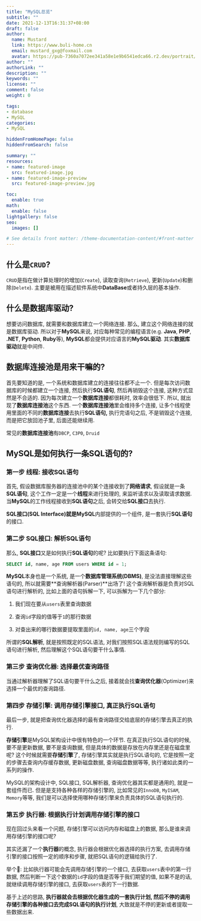 ```yaml
---
title: "MySQL总览"
subtitle: ""
date: 2021-12-13T16:31:37+08:00
draft: false
author:
  name: Mustard	
  link: https://www.buli-home.cn
  email: mustard_gxg@foxmail.com
  avatar: https://pub-7360a7072ee341a58e1e9b6541edca66.r2.dev/portrait/mustard.png
author: ""
authorLink: ""
description: ""
keywords: ""
license: ""
comment: false
weight: 0

tags:
- database
- MySQL
categories:
- MySQL

hiddenFromHomePage: false
hiddenFromSearch: false

summary: ""
resources:
- name: featured-image
  src: featured-image.jpg
- name: featured-image-preview
  src: featured-image-preview.jpg

toc:
  enable: true
math:
  enable: false
lightgallery: false
seo:
  images: []

# See details front matter: /theme-documentation-content/#front-matter
---
```


<!--more-->



## 什么是`CRUD`?

`CRUD`是指在做计算处理时的增加(`Create`), 读取查询(`Retrieve`), 更新(`Update`)和删除(`Delete`). 主要是被用在描述软件系统中**DataBase**或者持久层的基本操作. 



## 什么是数据库驱动?

想要访问数据库, 就需要和数据库建立一个网络连接. 那么, 建立这个网络连接的就是数据库驱动. 所以对于**MySQL**来说, 对应每种常见的编程语言(e.g. **Java**, **PHP**, **.NET**, **Python**, **Ruby**等), **MySQL**都会提供对应语言的**MySQL驱动**. 其实**数据库驱动**就是中间件. 



## 数据库连接池是用来干嘛的? 

首先要知道的是, 一个系统和数据库建立的连接往往都不止一个. 但是每次访问数据库的时候都建立一个连接, 然后执行**SQL语句**, 然后再销毁这个连接, 这种方式显然是不合适的. 因为每次建立一个**数据库连接**都很耗时, 效率会很低下. 所以, 就出现了**数据库连接池**这个东西. 一个**数据库连接池**里会维持多个连接, 让多个线程使用里面的不同的**数据库连接**去执行**SQL语句,** 执行完语句之后, 不是销毁这个连接, 而是把它放回池子里, 后面还能继续用. 



常见的**数据库连接池**有`DBCP`, `C3P0`, `Druid`



## MySQL是如何执行一条SQL语句的?



### 第一步 线程: 接收SQL语句

首先, 假设数据库服务器的连接池中的某个连接收到了**网络请求**, 假设就是一条**SQL语句**, 这个工作一定是一个**线程**来进行处理的, 来监听请求以及读取请求数据. 当**MySQL**的工作线程接收到**SQL语句**之后, 会转交给**SQL接口**去执行. 

**SQL接口(SQL Interface)**就是**MySQL**内部提供的一个组件, 是一套执行**SQL语句**的接口. 



### 第二步 SQL接口: 解析SQL语句

那么, **SQL接口**又是如何执行**SQL语句**的呢? 比如要执行下面这条语句: 

```sql
SELECT id, name, age FROM users WHERE id = 1;
```

**MySQL**本身也是一个系统, 是一个**数据库管理系统(DBMS)**, 是没法直接理解这些语句的, 所以就需要**查询解析器(Parser)**出场了! 这个查询解析器是负责对SQL语句进行解析的, 比如上面的语句拆解一下, 可以拆解为一下几个部分: 

1. 我们现在要从`users`表里查询数据
2. 查询`id`字段的值等于`1`的那行数据

1. 对查出来的哪行数据要提取里面的`id, name, age`三个字段

所谓的**SQL解析**, 就是按照既定的SQL语法, 对我们按照SQL语法规则编写的SQL语句进行解析, 然后理解这个SQL语句要干什么事情. 



### 第三步 查询优化器: 选择最优查询路径

当通过解析器理解了SQL语句要干什么之后, 接着就会找**查询优化器**(Optimizer)来选择一个最优的查询路径. 



### 第四步 存储引擎: 调用存储引擎接口, 真正执行SQL语句

最后一步, 就是把查询优化器选择的最有查询路径交给底层的存储引擎去真正的执行. 



**存储引擎**是MySQL架构设计中很有特色的一个环节. 在真正执行SQL语句的时候, 要不是更新数据, 要不是查询数据, 但是具体的数据是存放在内存里还是在磁盘里呢? 这个时候就需要**存储引擎**了, 存储引擎其实就是执行SQL语句的, 它是按照一定的步骤去查询内存缓存数据, 更新磁盘数据, 查询磁盘数据等等, 执行诸如此类的一系列的操作. 



MySQL的架构设计中, SQL接口, SQL解析器, 查询优化器其实都是通用的, 就是一套组件而已. 但是是支持各种各样的存储引擎的, 比如常见的`InnoDB`, `MyISAM`, `Memory`等等, 我们是可以选择使用哪种存储引擎来负责具体的SQL语句执行的. 



### 第五步 执行器: 根据执行计划调用存储引擎的接口

现在回过头来看一个问题, 存储引擎可以访问内存和磁盘上的数据, 那么是谁来调用存储引擎的接口呢? 



其实还漏了一个**执行器**的概念, 执行器会根据优化器选择的执行方案, 去调用存储引擎的接口按照一定的顺序和步骤, 就把SQL语句的逻辑给执行了. 



举个🌰: 比如执行器可能会先调用存储引擎的一个接口, 去获取`users`表中的第一行数据, 然后判断一下这个数据的`id`字段的值是否等于我们期望的值, 如果不是的话, 就继续调用存储引擎的接口, 去获取`users`表的下一行数据. 



基于上述的思路, **执行器就会去根据优化器生成的一套执行计划, 然后不停的调用存储引擎的各种接口去完成SQL语句的执行计划**, 大致就是不停的更新或者提取一些数据出来. 
